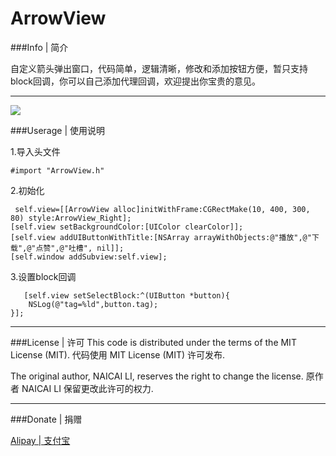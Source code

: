 ArrowView
===========
###Info | 简介

自定义箭头弹出窗口，代码简单，逻辑清晰，修改和添加按钮方便，暂只支持block回调，你可以自己添加代理回调，欢迎提出你宝贵的意见。
****
<img src="./screenshot.gif" />


###Userage | 使用说明

1.导入头文件

	#import "ArrowView.h"



2.初始化


	 self.view=[[ArrowView alloc]initWithFrame:CGRectMake(10, 400, 300, 80) style:ArrowView_Right];
    [self.view setBackgroundColor:[UIColor clearColor]];
    [self.view addUIButtonWithTitle:[NSArray arrayWithObjects:@"播放",@"下载",@"点赞",@"吐槽", nil]];
    [self.window addSubview:self.view];
                         
3.设置block回调


       [self.view setSelectBlock:^(UIButton *button){
        NSLog(@"tag=%ld",button.tag);
    }];
        
        
****
###License | 许可
This code is distributed under the terms of the MIT License (MIT).
代码使用 MIT License (MIT) 许可发布.

The original author, NAICAI LI, reserves the right to change the license.
原作者 NAICAI LI 保留更改此许可的权力.
****
###Donate | 捐赠
	
[Alipay | 支付宝](https://me.alipay.com/linaicai)











